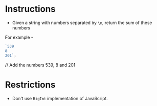 # Instructions

- Given a string with numbers separated by `\n`, return the sum of these numbers

For example -

```js
`539
8
201`;
```

// Add the numbers 539, 8 and 201

# Restrictions

- Don't use `BigInt` implementation of JavaScript.
